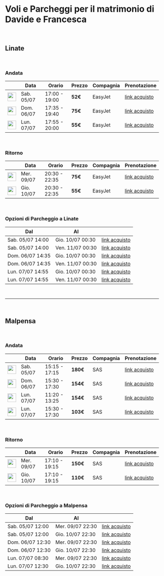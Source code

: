 # Voli e Parcheggi per il matrimonio di Davide e Francesca

<br>

## Linate

<br>

### Andata

|                                                                | Data               | Orario           | Prezzo  | Compagnia | Prenotazione                                                                                             |
|--------------------------------------------------------------------|--------------------|------------------|---------|-----------|---------------------------------------------------------------------------------------------------------|
| <img src="https://logos.skyscnr.com/images/airlines/favicon/EZ.png" style="width: 28px;"> | Sab. 05/07        | 17:00 - 19:00    | **52€**  | EasyJet   | [link acquisto](https://www.skyscanner.it/transport_deeplink/4.0/IT/it-IT/EUR/easy/1/13572.10694.2025-07-05/air/airli/flights?booking_panel_option_guid=6a9116a9-b855-41de-9af2-98b72abed156&cabin_class=economy&carriers=-32356&channel=website&client_id=skyscanner_website&commercial_filters=false&fare_type=base_fare&fps_session_id=cec2bc7e-4f2d-442d-b684-c2705a3fa0fd&index=0&is_acorn_referral=true&is_multipart=false&is_npt=false&isbp=1&itinerary=flight%7C-32356%7C1977%7C13572%7C2025-07-05T17%3A00%7C10694%7C2025-07-05T19%3A05%7C125%7C-%7CY%7CStandard&operators=-32356&passengers=1&posidx=0&pqid=false&q_datetime_utc=2024-12-30T15%3A21%3A48&q_ids=H4sIAAAAAAAA_-OS42JJTSyuFGLmaMmSYuY4FqzQcG3hYTYjJgVGJyYJRgAJPqPBIAAAAA%7C7899822401982236433%7C3&q_sources=JACQUARD&qid=13572-2507051700--32356-0-10694-2507051905&request_id=b52d027e-0536-4bbb-bf55-a4c025033367&sort=BEST&stops=0&tabs=CombinedDayView&ticket_price=52.49&pre_redirect_id=fc9c59e1-c222-4908-9a40-cd6e05296daa&redirect_id=958db3ee-1e30-418c-8d4f-aa8733a89f00)      |
| <img src="https://logos.skyscnr.com/images/airlines/favicon/EZ.png" style="width: 28px;"> | Dom. 06/07        | 17:35 - 19:40    | **75€**  | EasyJet   | [link acquisto](https://www.skyscanner.it/transport_deeplink/4.0/IT/it-IT/EUR/easy/1/13572.10694.2025-07-06/air/airli/flights?booking_panel_option_guid=5ee48ec5-b973-4a94-b3c7-35005c245d36&cabin_class=economy&carriers=-32356&channel=website&client_id=skyscanner_website&commercial_filters=false&fare_type=base_fare&fps_session_id=9a3b140c-cd6f-489d-ba4f-3ec413f97ef2&index=0&is_acorn_referral=true&is_multipart=false&is_npt=false&isbp=1&itinerary=flight%7C-32356%7C1977%7C13572%7C2025-07-06T17%3A35%7C10694%7C2025-07-06T19%3A40%7C125%7C-%7CY%7CStandard&operators=-32356&passengers=1&posidx=0&pqid=false&q_datetime_utc=2024-12-30T15%3A21%3A54&q_ids=D%7CH4sIAAAAAAAA_3N6xcilIcCjpGKZaJxkaGKQrJucYpama2JhmaKblGiSpmucmmxiaJxmaZ6aZiQkxMWdmlhcmZVaEl9QmCLFDCJWMnKxgASFBLiYPEOEWDNLdD1DpJhdQ4OkGhi5pLgkuHi5QDwBb4mG5x03mIXYhVjBAkL-XL4cLVkCx4KluDle8guwS7ApCGooK8E5whoaGsd_MhsAscVOfoed_B6MAYxJjJFZHMEliXkpiUUpBYxVXCaGZpZGpsamFuZSglr8XFxpiUWp8ck5icXFQoyRSkwcjBqMBoxWTBKMDswAMTdfyu0AAAA%7C-6070533667188953058&q_sources=JACQUARD&qid=13572-2507061735--32356-0-10694-2507061940&request_id=6cc816c7-ab12-40a9-b9d0-c65b13f24979&sort=BEST&stops=0&tabs=CombinedDayView&ticket_price=75.99&pre_redirect_id=567e7e8e-431c-4a71-9fe0-7d10637fc5cd&redirect_id=aa259e7d-b54d-42cb-a529-864f928346b2)      |
| <img src="https://logos.skyscnr.com/images/airlines/favicon/EZ.png" style="width: 28px;"> | Lun. 07/07        | 17:55 - 20:00    | **55€**  | EasyJet   | [link acquisto](https://www.skyscanner.it/transport_deeplink/4.0/IT/it-IT/EUR/easy/1/13572.10694.2025-07-07/air/airli/flights?booking_panel_option_guid=d9d1a2e0-ee3e-4c13-8565-f4a1019307bf&cabin_class=economy&carriers=-32356&channel=website&client_id=skyscanner_website&commercial_filters=false&fare_type=base_fare&fps_session_id=2129090e-acca-4bb2-8ae2-56265eeea1ef&index=0&is_acorn_referral=true&is_multipart=false&is_npt=false&isbp=1&itinerary=flight%7C-32356%7C1977%7C13572%7C2025-07-07T17%3A55%7C10694%7C2025-07-07T20%3A00%7C125%7C-%7CY%7CStandard&operators=-32356&passengers=1&posidx=0&pqid=false&q_datetime_utc=2024-12-30T15%3A21%3A58&q_ids=D%7CH4sIAAAAAAAA_3N6zsilIcCjpGJkaGRpYGmQqpuYnJyoa5KUZKRrkZhqpGtqZmRmmpqammiYmiYkxMWdmlhcmZVaEl9QmCLFDCKWMXKxgASFBLiYPEOEWDNLdD1DpJhdQ4Ok6rikuCS4eLlAHAFziYbnHTeYhdiFWMECQr5c3hwtWQLHgqW4OV7yC7BLsCsIapgrccI4IhrHfzIbALHFTn6HnfwejAGMSYyRWRzBJYl5KYlFKQWMVVzGRqYmhiZmxqYmUoJa_FxcaYlFqfHJOYnFxUKMkUpMHIwajAaMVkwSjA7MAA7z9IHqAAAA%7C-6922772707330581822&q_sources=JACQUARD&qid=13572-2507071755--32356-0-10694-2507072000&request_id=ae1b2e47-7e91-4a3d-9813-bdd06dc4fd9f&sort=BEST&stops=0&tabs=CombinedDayView&ticket_price=55.99&pre_redirect_id=f67538d0-5e7b-4874-bf90-c6c4c209e7ef&redirect_id=473e90b2-99f7-49d3-8e10-a154f973fe05)      |

<br>

### Ritorno

|                                                                | Data               | Orario           | Prezzo  | Compagnia | Prenotazione                                                                                             |
|--------------------------------------------------------------------|--------------------|------------------|---------|-----------|---------------------------------------------------------------------------------------------------------|
| <img src="https://logos.skyscnr.com/images/airlines/favicon/EZ.png" style="width: 28px;"> | Mer. 09/07        | 20:30 - 22:35    | **75€**  | EasyJet   | [link acquisto](https://www.skyscanner.it/transport_deeplink/4.0/IT/it-IT/EUR/easy/1/10694.13572.2025-07-09/air/airli/flights?booking_panel_option_guid=3bcc3535-280c-482b-bf7c-22ff0640e116&cabin_class=economy&carriers=-32356&channel=website&client_id=skyscanner_website&commercial_filters=false&fare_type=base_fare&fps_session_id=85d34fc1-d1a2-4c92-a6a5-8b10cfbb08fc&index=0&is_acorn_referral=true&is_multipart=false&is_npt=false&isbp=1&itinerary=flight%7C-32356%7C1978%7C10694%7C2025-07-09T20%3A30%7C13572%7C2025-07-09T22%3A35%7C125%7C-%7CY%7CStandard&operators=-32356&passengers=1&posidx=0&pqid=false&q_datetime_utc=2024-12-30T15%3A23%3A01&q_ids=D%7CH4sIAAAAAAAA_3N6wcilIcCjpGJhmmJskpZsqJtimGika5JsaaSbaJZoqmuRZGiQnJaUZGCRliwkxMWdmlhcmZVaEl9QmCLFDCKWM3KxgASFBLiYPEOEWDNLdD1DpJhdQ4Ok6rmkuCS4eLlAHAEviYYPH54wCrELsYIFhPy4fDiOBQu0ZElxc7zkF2CX4FQQ0ZBTgnPENJQ1jv9kNgBii138Drv4PRgDGJMYI7M4gksS81ISi1IKGKs4TSzMzUxNjCyNpAS1-Lm40hKLUuOTcxKLi4UYI5WYOBg1GA0YrZgkGB2YATz-LKjrAAAA%7C6390347819170958771&q_sources=JACQUARD&qid=10694-2507092030--32356-0-13572-2507092235&request_id=44ab8ff2-a779-4543-9f5d-3c4e45277f83&sort=BEST&stops=0&tabs=CombinedDayView&ticket_price=74.48&pre_redirect_id=11450bbe-3fa0-4d59-a2e4-a5e51ac0730e&redirect_id=48b41601-727f-4db5-ad06-1f8ddfea8165)      |
| <img src="https://logos.skyscnr.com/images/airlines/favicon/EZ.png" style="width: 28px;"> | Gio. 10/07        | 20:30 - 22:35    | **55€**  | EasyJet   | [link acquisto](https://www.skyscanner.it/transport_deeplink/4.0/IT/it-IT/EUR/easy/1/10694.13572.2025-07-10/air/airli/flights?booking_panel_option_guid=df01c27c-11ae-4785-80d2-59fce66f22f1&cabin_class=economy&carriers=-32356&channel=website&client_id=skyscanner_website&commercial_filters=false&fare_type=base_fare&fps_session_id=798c0124-4f63-4c7f-9de7-393d0f41e41d&index=0&is_acorn_referral=true&is_multipart=false&is_npt=false&isbp=1&itinerary=flight%7C-32356%7C1978%7C10694%7C2025-07-10T20%3A30%7C13572%7C2025-07-10T22%3A35%7C125%7C-%7CY%7CStandard&operators=-32356&passengers=1&posidx=0&pqid=false&q_datetime_utc=2024-12-30T15%3A23%3A06&q_ids=D%7CH4sIAAAAAAAA_3N6xcilIcCjpGJuaZFsYGhkomuSZmasa5JsnqZrmZJqrmtsaZxikGZimGpimCIkxMWdmlhcmZVaEl9QmCLFDCJWMnKxgASFBLiYPEOEWDNLdD1DpJhdQ4OkGhi5pLgkuHi5QDwBe4mGA9M2MgmxC7GCBYT8uXw5jgULtGRJcXO85Bdgl-BSENGQU4JzxDSUNY7_ZDYAYotd_A67-D0YAxiTGCOzOIJLEvNSEotSChiruEwMzSyNTI1NLcylBLX4ubjSEotS45NzEouLhRgjlZg4GDUYDRitmCQYHZgBHZMjPO0AAAA%7C-5132124660471785642&q_sources=JACQUARD&qid=10694-2507102030--32356-0-13572-2507102235&request_id=23c20df3-b5ba-4bb5-afc1-35f863d9fcdb&sort=BEST&stops=0&tabs=CombinedDayView&ticket_price=63.64&pre_redirect_id=c23932c7-79f9-47ac-8ac2-ea2fcc8cfee7&redirect_id=69b21585-5d9c-4722-b2ed-25a3dc7b7ff6)      |

<br>

### Opzioni di Parcheggio a Linate

| Dal                     | Al                      |                                                                                   |
|------------------------|------------------------|-------------------------------------------------------------------------------------------------------|
| Sab. 05/07 14:00      | Gio. 10/07 00:30      | [link acquisto](https://www.milanairports-shop.com/it/search/parking?product=PARK&airport=LIN&checkInDate=05%2F07%2F2025&checkInTime=14%3A00&checkOutDate=10%2F07%2F2025&checkOutTime=00%3A30) |
| Sab. 05/07 14:00      | Ven. 11/07 00:30      | [link acquisto](https://www.milanairports-shop.com/it/search/parking?product=PARK&airport=LIN&checkInDate=05%2F07%2F2025&checkInTime=14%3A00&checkOutDate=11%2F07%2F2025&checkOutTime=00%3A30) |
| Dom. 06/07 14:35      | Gio. 10/07 00:30      | [link acquisto](https://www.milanairports-shop.com/it/search/parking?product=PARK&airport=LIN&checkInDate=06%2F07%2F2025&checkInTime=14%3A35&checkOutDate=10%2F07%2F2025&checkOutTime=00%3A30) |
| Dom. 06/07 14:35      | Ven. 11/07 00:30      | [link acquisto](https://www.milanairports-shop.com/it/search/parking?product=PARK&airport=LIN&checkInDate=06%2F07%2F2025&checkInTime=14%3A35&checkOutDate=11%2F07%2F2025&checkOutTime=00%3A30) |
| Lun. 07/07 14:55      | Gio. 10/07 00:30      | [link acquisto](https://www.milanairports-shop.com/it/search/parking?product=PARK&airport=LIN&checkInDate=07%2F07%2F2025&checkInTime=14%3A55&checkOutDate=10%2F07%2F2025&checkOutTime=00%3A30) |
| Lun. 07/07 14:55      | Ven. 11/07 00:30      | [link acquisto](https://www.milanairports-shop.com/it/search/parking?product=PARK&airport=LIN&checkInDate=07%2F07%2F2025&checkInTime=14%3A55&checkOutDate=11%2F07%2F2025&checkOutTime=00%3A30) |

<br>

---

<br>

## Malpensa

<br>

### Andata

|                                                                | Data               | Orario           | Prezzo  | Compagnia | Prenotazione                                                                                             |
|--------------------------------------------------------------------|--------------------|------------------|---------|-----------|---------------------------------------------------------------------------------------------------------|
| <img src="https://logos.skyscnr.com/images/airlines/favicon/SK.png" style="width: 28px;"> | Sab. 05/07        | 15:15 - 17:15    | **180€** | SAS       | [link acquisto](https://www.flysas.com/en/book/flights/?search=OW_MXP-CPH-20250705_a1c0i0y0&view=upsell&bookingFlow=revenue&out_flight_number=SK1684&skyscanner_redirectid=SZynVOp6RGuxpyGAU21ziw&utm_source=skyscanner&utm_medium=metasearch&utm_campaign=skyscanner_metasearch&sortBy=rec&out_class=GO&out_sub_class=SAS%20Go%20Light) |
| <img src="https://logos.skyscnr.com/images/airlines/favicon/SK.png" style="width: 28px;"> | Dom. 06/07        | 15:30 - 17:30    | **154€** | SAS       | [link acquisto](https://www.flysas.com/en/book/flights/?search=OW_MXP-CPH-20250706_a1c0i0y0&view=upsell&bookingFlow=revenue&out_flight_number=SK1684&skyscanner_redirectid=SIsf10C2SyuUswN4tXBIPQ&utm_source=skyscanner&utm_medium=metasearch&utm_campaign=skyscanner_metasearch&sortBy=rec&out_class=GO&out_sub_class=SAS%20Go%20Light) |
| <img src="https://logos.skyscnr.com/images/airlines/favicon/SK.png" style="width: 28px;"> | Lun. 07/07        | 11:20 - 13:25    | **154€** | SAS       | [link acquisto](https://www.flysas.com/en/book/flights/?search=OW_MXP-CPH-20250707_a1c0i0y0&view=upsell&bookingFlow=revenue&out_flight_number=SK1686&skyscanner_redirectid=GyfQp_rOSP6CZ1cOXGUaQg&utm_source=skyscanner&utm_medium=metasearch&utm_campaign=skyscanner_metasearch&sortBy=rec&out_class=GO&out_sub_class=SAS%20Go%20Light) |
| <img src="https://logos.skyscnr.com/images/airlines/favicon/SK.png" style="width: 28px;"> | Lun. 07/07        | 15:30 - 17:30    | **103€** | SAS       | [link acquisto](https://www.flysas.com/en/book/flights/?search=OW_MXP-CPH-20250707_a1c0i0y0&view=upsell&bookingFlow=revenue&out_flight_number=SK1684&skyscanner_redirectid=EV2x6b87S_miJDQ85P11ZA&utm_source=skyscanner&utm_medium=metasearch&utm_campaign=skyscanner_metasearch&sortBy=rec&out_class=GO&out_sub_class=SAS%20Go%20Light) |

<br>

### Ritorno

|                                                                | Data               | Orario           | Prezzo  | Compagnia | Prenotazione                                                                                             |
|--------------------------------------------------------------------|--------------------|------------------|---------|-----------|---------------------------------------------------------------------------------------------------------|
| <img src="https://logos.skyscnr.com/images/airlines/favicon/SK.png" style="width: 28px;"> | Mer. 09/07        | 17:10 - 19:15    | **150€** | SAS       | [link acquisto](https://www.flysas.com/en/book/flights/?search=OW_CPH-MXP-20250709_a1c0i0y0&view=upsell&bookingFlow=revenue&out_flight_number=SK687&skyscanner_redirectid=WjKQe4GFTvibwqCGdlzjTQ&utm_source=skyscanner&utm_medium=metasearch&utm_campaign=skyscanner_metasearch&sortBy=rec&out_class=GO&out_sub_class=SAS%20Go%20Light) |
| <img src="https://logos.skyscnr.com/images/airlines/favicon/SK.png" style="width: 28px;"> | Gio. 10/07        | 17:10 - 19:15    | **110€** | SAS       | [link acquisto](https://www.flysas.com/en/book/flights/?search=OW_CPH-MXP-20250710_a1c0i0y0&view=upsell&bookingFlow=revenue&out_flight_number=SK687&skyscanner_redirectid=IztKQqSJTmWQaRnogLaBZg&utm_source=skyscanner&utm_medium=metasearch&utm_campaign=skyscanner_metasearch&sortBy=rec&out_class=GO&out_sub_class=SAS%20Go%20Light) |

<br>

### Opzioni di Parcheggio a Malpensa

| Dal                     | Al                      |                                                                                  |
|------------------------|------------------------|-------------------------------------------------------------------------------------------------------|
| Sab. 05/07 12:00      | Mer. 09/07 22:30      | [link acquisto](https://www.milanairports-shop.com/it/search/parking?product=PARK&airport=MXP&checkInDate=05%2F07%2F2025&checkInTime=12%3A00&checkOutDate=09%2F07%2F2025&checkOutTime=22%3A30) |
| Sab. 05/07 12:00      | Gio. 10/07 22:30      | [link acquisto](https://www.milanairports-shop.com/it/search/parking?product=PARK&airport=MXP&checkInDate=05%2F07%2F2025&checkInTime=12%3A00&checkOutDate=10%2F07%2F2025&checkOutTime=22%3A30) |
| Dom. 06/07 12:30      | Mer. 09/07 22:30      | [link acquisto](https://www.milanairports-shop.com/it/search/parking?product=PARK&airport=MXP&checkInDate=06%2F07%2F2025&checkInTime=12%3A30&checkOutDate=09%2F07%2F2025&checkOutTime=22%3A30) |
| Dom. 06/07 12:30      | Gio. 10/07 22:30      | [link acquisto](https://www.milanairports-shop.com/it/search/parking?product=PARK&airport=MXP&checkInDate=06%2F07%2F2025&checkInTime=12%3A30&checkOutDate=10%2F07%2F2025&checkOutTime=22%3A30) |
| Lun. 07/07 08:30      | Mer. 09/07 22:30      | [link acquisto](https://www.milanairports-shop.com/it/search/parking?product=PARK&airport=MXP&checkInDate=07%2F07%2F2025&checkInTime=08%3A30&checkOutDate=09%2F07%2F2025&checkOutTime=22%3A30) |
| Lun. 07/07 12:30      | Gio. 10/07 22:30      | [link acquisto](https://www.milanairports-shop.com/it/search/parking?product=PARK&airport=MXP&checkInDate=07%2F07%2F2025&checkInTime=12%3A30&checkOutDate=10%2F07%2F2025&checkOutTime=22%3A30) |

<br>
